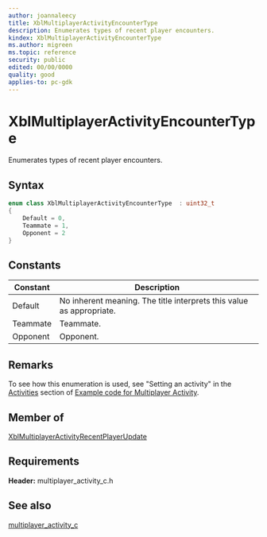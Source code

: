 ```yaml
---
author: joannaleecy
title: XblMultiplayerActivityEncounterType
description: Enumerates types of recent player encounters.
kindex: XblMultiplayerActivityEncounterType
ms.author: migreen
ms.topic: reference
security: public
edited: 00/00/0000
quality: good
applies-to: pc-gdk
---
```


# XblMultiplayerActivityEncounterType  

Enumerates types of recent player encounters.    

## Syntax  
  
```cpp
enum class XblMultiplayerActivityEncounterType  : uint32_t  
{  
    Default = 0,  
    Teammate = 1,  
    Opponent = 2  
}  
```  
  
## Constants  
  
| Constant | Description |
| --- | --- |
| Default | No inherent meaning. The title interprets this value as appropriate. |  
| Teammate | Teammate. |  
| Opponent | Opponent. |  
  
## Remarks  
  
To see how this enumeration is used, see "Setting an activity" in the [Activities](../../../../../live/features/multiplayer/mpa/how-to/live-mpa-client-how-to.md#activities) section of [Example code for Multiplayer Activity](../../../../../live/features/multiplayer/mpa/how-to/live-mpa-client-how-to.md).
  
## Member of
  
[XblMultiplayerActivityRecentPlayerUpdate](../structs/xblmultiplayeractivityrecentplayerupdate.md)
  
## Requirements  
  
**Header:** multiplayer_activity_c.h
  
## See also  
[multiplayer_activity_c](../multiplayer_activity_c_members.md)  
  
  